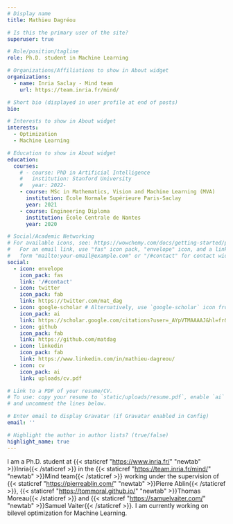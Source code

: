 ```yaml
---
# Display name
title: Mathieu Dagréou

# Is this the primary user of the site?
superuser: true

# Role/position/tagline
role: Ph.D. student in Machine Learning

# Organizations/Affiliations to show in About widget
organizations:
  - name: Inria Saclay - Mind team
    url: https://team.inria.fr/mind/

# Short bio (displayed in user profile at end of posts)
bio: 

# Interests to show in About widget
interests:
  - Optimization
  - Machine Learning

# Education to show in About widget
education:
  courses:
    # - course: PhD in Artificial Intelligence
    #   institution: Stanford University
    #   year: 2022-
    - course: MSc in Mathematics, Vision and Machine Learning (MVA)
      institution: École Normale Supérieure Paris-Saclay
      year: 2021
    - course: Engineering Diploma
      institution: École Centrale de Nantes
      year: 2020

# Social/Academic Networking
# For available icons, see: https://wowchemy.com/docs/getting-started/page-builder/#icons
#   For an email link, use "fas" icon pack, "envelope" icon, and a link in the
#   form "mailto:your-email@example.com" or "/#contact" for contact widget.
social:
  - icon: envelope
    icon_pack: fas
    link: '/#contact'
  - icon: twitter
    icon_pack: fab
    link: https://twitter.com/mat_dag
  - icon: google-scholar # Alternatively, use `google-scholar` icon from `ai` icon pack
    icon_pack: ai
    link: https://scholar.google.com/citations?user=_AYpVTMAAAAJ&hl=fr&oi=ao
  - icon: github
    icon_pack: fab
    link: https://github.com/matdag
  - icon: linkedin
    icon_pack: fab
    link: https://www.linkedin.com/in/mathieu-dagreou/
  - icon: cv
    icon_pack: ai
    link: uploads/cv.pdf

# Link to a PDF of your resume/CV.
# To use: copy your resume to `static/uploads/resume.pdf`, enable `ai` icons in `params.toml`,
# and uncomment the lines below.

# Enter email to display Gravatar (if Gravatar enabled in Config)
email: ''

# Highlight the author in author lists? (true/false)
highlight_name: true
---
```


I am a Ph.D. student at {{< staticref "https://www.inria.fr/" "newtab" >}}Inria{{< /staticref >}} in the {{< staticref "https://team.inria.fr/mind/" "newtab" >}}Mind team{{< /staticref >}} working under the supervision of {{< staticref "https://pierreablin.com/" "newtab" >}}Pierre Ablin{{< /staticref >}}, {{< staticref "https://tommoral.github.io/" "newtab" >}}Thomas Moreau{{< /staticref >}} and {{< staticref "https://samuelvaiter.com/" "newtab" >}}Samuel Vaiter{{< /staticref >}}. I am currently working on bilevel optimization for Machine Learning.

<!-- {{< icon name="download" pack="fas" >}} Download my {{< staticref "uploads/demo_resume.pdf" "newtab" >}}resumé{{< /staticref >}}. -->
